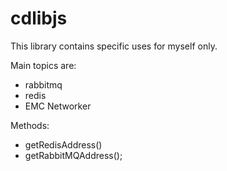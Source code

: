 # cdlibjs  

This library contains specific uses for myself only. 

Main topics are:
* rabbitmq
* redis
* EMC Networker 

Methods:

* getRedisAddress()
* getRabbitMQAddress();


